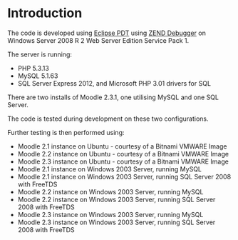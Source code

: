 
# Introduction #
The code is developed using [Eclipse PDT](http://www.zend.com/community/pdt/downloads) using [ZEND Debugger](http://www.zend.com/community/pdt/downloads) on Windows Server 2008 R 2 Web Server Edition Service Pack 1.

The server is running:
  * PHP 5.3.13
  * MySQL 5.1.63
  * SQL Server Express 2012, and Microsoft PHP 3.01 drivers for SQL

There are two installs of Moodle 2.3.1, one utilising MySQL and one SQL Server.

The code is tested during development on these two configurations.

Further testing is then performed using:
  * Moodle 2.1 instance on Ubuntu - courtesy of a Bitnami VMWARE Image
  * Moodle 2.2 instance on Ubuntu - courtesy of a Bitnami VMWARE Image
  * Moodle 2.3 instance on Ubuntu - courtesy of a Bitnami VMWARE Image
  * Moodle 2.1 instance on Windows 2003 Server, running MySQL
  * Moodle 2.1 instance on Windows 2003 Server, running SQL Server 2008 with FreeTDS
  * Moodle 2.2 instance on Windows 2003 Server, running MySQL
  * Moodle 2.2 instance on Windows 2003 Server, running SQL Server 2008 with FreeTDS
  * Moodle 2.3 instance on Windows 2003 Server, running MySQL
  * Moodle 2.3 instance on Windows 2003 Server, running SQL Server 2008 with FreeTDS